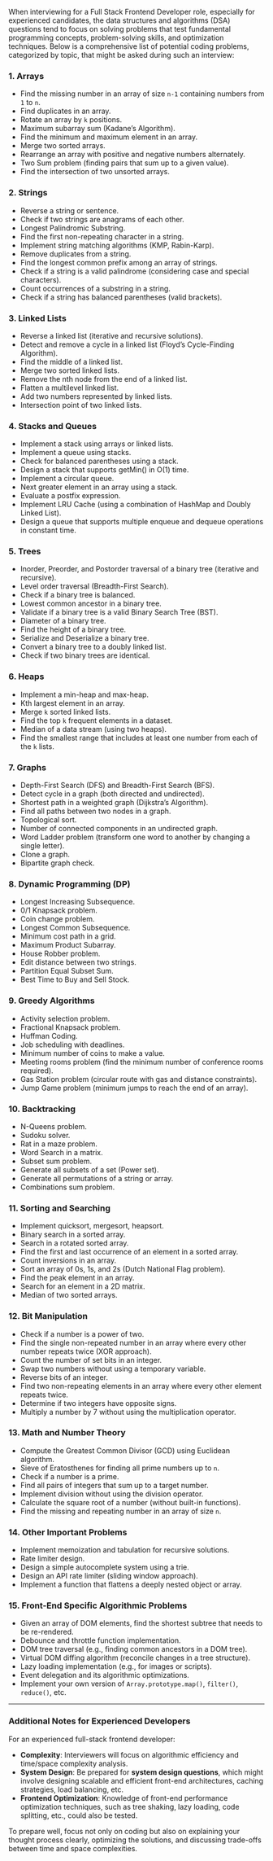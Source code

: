 When interviewing for a Full Stack Frontend Developer role, especially for experienced candidates, the data structures and algorithms (DSA) questions tend to focus on solving problems that test fundamental programming concepts, problem-solving skills, and optimization techniques. Below is a comprehensive list of potential coding problems, categorized by topic, that might be asked during such an interview:

### 1. **Arrays**
   - Find the missing number in an array of size `n-1` containing numbers from `1` to `n`.
   - Find duplicates in an array.
   - Rotate an array by `k` positions.
   - Maximum subarray sum (Kadane’s Algorithm).
   - Find the minimum and maximum element in an array.
   - Merge two sorted arrays.
   - Rearrange an array with positive and negative numbers alternately.
   - Two Sum problem (finding pairs that sum up to a given value).
   - Find the intersection of two unsorted arrays.

### 2. **Strings**
   - Reverse a string or sentence.
   - Check if two strings are anagrams of each other.
   - Longest Palindromic Substring.
   - Find the first non-repeating character in a string.
   - Implement string matching algorithms (KMP, Rabin-Karp).
   - Remove duplicates from a string.
   - Find the longest common prefix among an array of strings.
   - Check if a string is a valid palindrome (considering case and special characters).
   - Count occurrences of a substring in a string.
   - Check if a string has balanced parentheses (valid brackets).

### 3. **Linked Lists**
   - Reverse a linked list (iterative and recursive solutions).
   - Detect and remove a cycle in a linked list (Floyd’s Cycle-Finding Algorithm).
   - Find the middle of a linked list.
   - Merge two sorted linked lists.
   - Remove the nth node from the end of a linked list.
   - Flatten a multilevel linked list.
   - Add two numbers represented by linked lists.
   - Intersection point of two linked lists.

### 4. **Stacks and Queues**
   - Implement a stack using arrays or linked lists.
   - Implement a queue using stacks.
   - Check for balanced parentheses using a stack.
   - Design a stack that supports getMin() in O(1) time.
   - Implement a circular queue.
   - Next greater element in an array using a stack.
   - Evaluate a postfix expression.
   - Implement LRU Cache (using a combination of HashMap and Doubly Linked List).
   - Design a queue that supports multiple enqueue and dequeue operations in constant time.

### 5. **Trees**
   - Inorder, Preorder, and Postorder traversal of a binary tree (iterative and recursive).
   - Level order traversal (Breadth-First Search).
   - Check if a binary tree is balanced.
   - Lowest common ancestor in a binary tree.
   - Validate if a binary tree is a valid Binary Search Tree (BST).
   - Diameter of a binary tree.
   - Find the height of a binary tree.
   - Serialize and Deserialize a binary tree.
   - Convert a binary tree to a doubly linked list.
   - Check if two binary trees are identical.

### 6. **Heaps**
   - Implement a min-heap and max-heap.
   - Kth largest element in an array.
   - Merge `k` sorted linked lists.
   - Find the top `k` frequent elements in a dataset.
   - Median of a data stream (using two heaps).
   - Find the smallest range that includes at least one number from each of the `k` lists.

### 7. **Graphs**
   - Depth-First Search (DFS) and Breadth-First Search (BFS).
   - Detect cycle in a graph (both directed and undirected).
   - Shortest path in a weighted graph (Dijkstra’s Algorithm).
   - Find all paths between two nodes in a graph.
   - Topological sort.
   - Number of connected components in an undirected graph.
   - Word Ladder problem (transform one word to another by changing a single letter).
   - Clone a graph.
   - Bipartite graph check.

### 8. **Dynamic Programming (DP)**
   - Longest Increasing Subsequence.
   - 0/1 Knapsack problem.
   - Coin change problem.
   - Longest Common Subsequence.
   - Minimum cost path in a grid.
   - Maximum Product Subarray.
   - House Robber problem.
   - Edit distance between two strings.
   - Partition Equal Subset Sum.
   - Best Time to Buy and Sell Stock.

### 9. **Greedy Algorithms**
   - Activity selection problem.
   - Fractional Knapsack problem.
   - Huffman Coding.
   - Job scheduling with deadlines.
   - Minimum number of coins to make a value.
   - Meeting rooms problem (find the minimum number of conference rooms required).
   - Gas Station problem (circular route with gas and distance constraints).
   - Jump Game problem (minimum jumps to reach the end of an array).

### 10. **Backtracking**
   - N-Queens problem.
   - Sudoku solver.
   - Rat in a maze problem.
   - Word Search in a matrix.
   - Subset sum problem.
   - Generate all subsets of a set (Power set).
   - Generate all permutations of a string or array.
   - Combinations sum problem.

### 11. **Sorting and Searching**
   - Implement quicksort, mergesort, heapsort.
   - Binary search in a sorted array.
   - Search in a rotated sorted array.
   - Find the first and last occurrence of an element in a sorted array.
   - Count inversions in an array.
   - Sort an array of 0s, 1s, and 2s (Dutch National Flag problem).
   - Find the peak element in an array.
   - Search for an element in a 2D matrix.
   - Median of two sorted arrays.

### 12. **Bit Manipulation**
   - Check if a number is a power of two.
   - Find the single non-repeated number in an array where every other number repeats twice (XOR approach).
   - Count the number of set bits in an integer.
   - Swap two numbers without using a temporary variable.
   - Reverse bits of an integer.
   - Find two non-repeating elements in an array where every other element repeats twice.
   - Determine if two integers have opposite signs.
   - Multiply a number by 7 without using the multiplication operator.

### 13. **Math and Number Theory**
   - Compute the Greatest Common Divisor (GCD) using Euclidean algorithm.
   - Sieve of Eratosthenes for finding all prime numbers up to `n`.
   - Check if a number is a prime.
   - Find all pairs of integers that sum up to a target number.
   - Implement division without using the division operator.
   - Calculate the square root of a number (without built-in functions).
   - Find the missing and repeating number in an array of size `n`.

### 14. **Other Important Problems**
   - Implement memoization and tabulation for recursive solutions.
   - Rate limiter design.
   - Design a simple autocomplete system using a trie.
   - Design an API rate limiter (sliding window approach).
   - Implement a function that flattens a deeply nested object or array.

### 15. **Front-End Specific Algorithmic Problems**
   - Given an array of DOM elements, find the shortest subtree that needs to be re-rendered.
   - Debounce and throttle function implementation.
   - DOM tree traversal (e.g., finding common ancestors in a DOM tree).
   - Virtual DOM diffing algorithm (reconcile changes in a tree structure).
   - Lazy loading implementation (e.g., for images or scripts).
   - Event delegation and its algorithmic optimizations.
   - Implement your own version of `Array.prototype.map()`, `filter()`, `reduce()`, etc.

---

### Additional Notes for Experienced Developers
For an experienced full-stack frontend developer:
- **Complexity**: Interviewers will focus on algorithmic efficiency and time/space complexity analysis.
- **System Design**: Be prepared for **system design questions**, which might involve designing scalable and efficient front-end architectures, caching strategies, load balancing, etc.
- **Frontend Optimization**: Knowledge of front-end performance optimization techniques, such as tree shaking, lazy loading, code splitting, etc., could also be tested.

To prepare well, focus not only on coding but also on explaining your thought process clearly, optimizing the solutions, and discussing trade-offs between time and space complexities.

